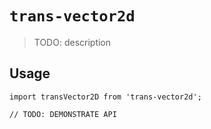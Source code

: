# `trans-vector2d`

> TODO: description

## Usage

```
import transVector2D from 'trans-vector2d';

// TODO: DEMONSTRATE API
```
